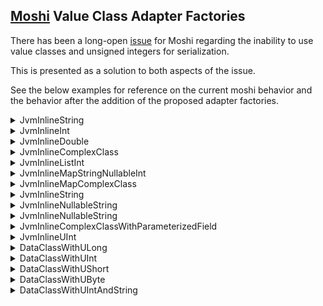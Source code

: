 ## [Moshi](github.com/square/moshi) Value Class Adapter Factories

There has been a long-open [issue](https://github.com/square/moshi/issues/1170) for Moshi regarding the inability to use value classes and unsigned integers for serialization.

This is presented as a solution to both aspects of the issue.


See the below examples for reference on the current moshi behavior and the behavior after the addition of the proposed adapter factories.

<details>

<summary>JvmInlineString</summary>

JSON Literal:

```json
"exampleValue"
```

Kotlin Object:

```
JvmInlineString(value=exampleValue)
```

Base Moshi Deserialization Result:

```
Expected BEGIN_OBJECT but was STRING at path $
```

Base Moshi Serialization Result:

```json
{
  "value": "exampleValue"
}
```

Updated Moshi Deserialization Result:

```
JvmInlineString(value=exampleValue)
```

Updated Moshi Serialization Result:

```json
"exampleValue"
```

</details>

<details>

<summary>JvmInlineInt</summary>

JSON Literal:

```json
10
```

Kotlin Object:

```
JvmInlineInt(value=10)
```

Base Moshi Deserialization Result:

```
Expected BEGIN_OBJECT but was NUMBER at path $
```

Base Moshi Serialization Result:

```json
{
  "value": 10
}
```

Updated Moshi Deserialization Result:

```
JvmInlineInt(value=10)
```

Updated Moshi Serialization Result:

```json
10
```

</details>

<details>

<summary>JvmInlineDouble</summary>

JSON Literal:

```json
0.5
```

Kotlin Object:

```
JvmInlineDouble(value=0.5)
```

Base Moshi Deserialization Result:

```
Expected BEGIN_OBJECT but was NUMBER at path $
```

Base Moshi Serialization Result:

```json
{
  "value": 0.5
}
```

Updated Moshi Deserialization Result:

```
JvmInlineDouble(value=0.5)
```

Updated Moshi Serialization Result:

```json
0.5
```

</details>

<details>

<summary>JvmInlineComplexClass</summary>

JSON Literal:

```json
{
  "stringValue": "a string",
  "intValue": 10
}
```

Kotlin Object:

```
JvmInlineComplexClass(value=ExampleNestedClass(stringValue=a string, intValue=10))
```

Base Moshi Deserialization Result:

```
Required value 'value' missing at $
```

Base Moshi Serialization Result:

```json
{
  "value": {
    "stringValue": "a string",
    "intValue": 10
  }
}
```

Updated Moshi Deserialization Result:

```
JvmInlineComplexClass(value=ExampleNestedClass(stringValue=a string, intValue=10))
```

Updated Moshi Serialization Result:

```json
{
  "stringValue": "a string",
  "intValue": 10
}
```

</details>

<details>

<summary>JvmInlineListInt</summary>

JSON Literal:

```json
[
  0,
  2,
  99
]
```

Kotlin Object:

```
JvmInlineListInt(list=[0, 2, 99])
```

Base Moshi Deserialization Result:

```
Expected BEGIN_OBJECT but was BEGIN_ARRAY at path $
```

Base Moshi Serialization Result:

```json
{
  "list": [
    0,
    2,
    99
  ]
}
```

Updated Moshi Deserialization Result:

```
JvmInlineListInt(list=[0, 2, 99])
```

Updated Moshi Serialization Result:

```json
[
  0,
  2,
  99
]
```

</details>

<details>

<summary>JvmInlineMapStringNullableInt</summary>

JSON Literal:

```json
{
  "first": 1,
  "missing": null
}
```

Kotlin Object:

```
JvmInlineMapStringNullableInt(map={first=1, missing=null})
```

Base Moshi Deserialization Result:

```
Required value 'map' missing at $
```

Base Moshi Serialization Result:

```json
{
  "map": {
    "first": 1
  }
}
```

Updated Moshi Deserialization Result:

```
JvmInlineMapStringNullableInt(map={first=1, missing=null})
```

Updated Moshi Serialization Result:

```json
{
  "first": 1
}
```

</details>

<details>

<summary>JvmInlineMapComplexClass</summary>

JSON Literal:

```json
{
  "key": {
    "stringValue": "a string",
    "intValue": 10
  }
}
```

Kotlin Object:

```
JvmInlineMapComplexClass(parameterizedValue={key=JvmInlineComplexClass(value=ExampleNestedClass(stringValue=a string, intValue=10))})
```

Base Moshi Deserialization Result:

```
Required value 'parameterizedValue' missing at $
```

Base Moshi Serialization Result:

```json
{
  "parameterizedValue": {
    "key": {
      "value": {
        "stringValue": "a string",
        "intValue": 10
      }
    }
  }
}
```

Updated Moshi Deserialization Result:

```
JvmInlineMapComplexClass(parameterizedValue={key=JvmInlineComplexClass(value=ExampleNestedClass(stringValue=a string, intValue=10))})
```

Updated Moshi Serialization Result:

```json
{
  "key": {
    "stringValue": "a string",
    "intValue": 10
  }
}
```

</details>

<details>

<summary>JvmInlineString</summary>

JSON Literal:

```json
"baseAppended"
```

Kotlin Object:

```
JvmInlineString(value=baseAppended)
```

Base Moshi Deserialization Result:

```
Expected BEGIN_OBJECT but was STRING at path $
```

Base Moshi Serialization Result:

```json
{
  "value": "baseAppended"
}
```

Updated Moshi Deserialization Result:

```
JvmInlineString(value=baseAppended)
```

Updated Moshi Serialization Result:

```json
"baseAppended"
```

</details>

<details>

<summary>JvmInlineNullableString</summary>

JSON Literal:

```json
"notNull"
```

Kotlin Object:

```
JvmInlineNullableString(value=notNull)
```

Base Moshi Deserialization Result:

```
Expected BEGIN_OBJECT but was STRING at path $
```

Base Moshi Serialization Result:

```json
{
  "value": "notNull"
}
```

Updated Moshi Deserialization Result:

```
JvmInlineNullableString(value=notNull)
```

Updated Moshi Serialization Result:

```json
"notNull"
```

</details>

<details>

<summary>JvmInlineNullableString</summary>

JSON Literal:

```json
null
```

Kotlin Object:

```
JvmInlineNullableString(value=null)
```

Base Moshi Deserialization Result:

```
null
```

Base Moshi Serialization Result:

```json
{}
```

Updated Moshi Deserialization Result:

```
JvmInlineNullableString(value=null)
```

Updated Moshi Serialization Result:

```json
null
```

</details>

<details>

<summary>JvmInlineComplexClassWithParameterizedField</summary>

JSON Literal:

```json
{
  "strings": [
    "i",
    "have",
    "strings"
  ],
  "ints": [
    5,
    10
  ]
}
```

Kotlin Object:

```
JvmInlineComplexClassWithParameterizedField(value=ExampleNestedClassWithParameterizedField(strings=[i, have, strings], ints=[5, 10]))
```

Base Moshi Deserialization Result:

```
Required value 'value' missing at $
```

Base Moshi Serialization Result:

```json
{
  "value": {
    "strings": [
      "i",
      "have",
      "strings"
    ],
    "ints": [
      5,
      10
    ]
  }
}
```

Updated Moshi Deserialization Result:

```
JvmInlineComplexClassWithParameterizedField(value=ExampleNestedClassWithParameterizedField(strings=[i, have, strings], ints=[5, 10]))
```

Updated Moshi Serialization Result:

```json
{
  "strings": [
    "i",
    "have",
    "strings"
  ],
  "ints": [
    5,
    10
  ]
}
```

</details>

<details>

<summary>JvmInlineUInt</summary>

JSON Literal:

```json
99
```

Kotlin Object:

```
JvmInlineUInt(unsignedValue=99)
```

Base Moshi Deserialization Result:

```
Platform class kotlin.UInt requires explicit JsonAdapter to be registered for class kotlin.UInt unsignedValue for class io.amichne.moshi.extension.JvmInlineUInt
```

Base Moshi Serialization Result:

```
Platform class kotlin.UInt requires explicit JsonAdapter to be registered for class kotlin.UInt unsignedValue for class io.amichne.moshi.extension.JvmInlineUInt
```

Updated Moshi Deserialization Result:

```
JvmInlineUInt(unsignedValue=99)
```

Updated Moshi Serialization Result:

```json
99
```

</details>

<details>

<summary>DataClassWithULong</summary>

JSON Literal:

```json
{
  "uLong": 9223372039002259454
}
```

Kotlin Object:

```
DataClassWithULong(uLong=9223372039002259454)
```

Base Moshi Deserialization Result:

```
Platform class kotlin.ULong requires explicit JsonAdapter to be registered for class kotlin.ULong uLong for class io.amichne.moshi.extension.DataClassWithULong
```

Base Moshi Serialization Result:

```
Platform class kotlin.ULong requires explicit JsonAdapter to be registered for class kotlin.ULong uLong for class io.amichne.moshi.extension.DataClassWithULong
```

Updated Moshi Deserialization Result:

```
DataClassWithULong(uLong=9223372039002259454)
```

Updated Moshi Serialization Result:

```json
{
  "uLong": 9223372039002259454
}
```

</details>

<details>

<summary>DataClassWithUInt</summary>

JSON Literal:

```json
{
  "uInt": 2147516414
}
```

Kotlin Object:

```
DataClassWithUInt(uInt=2147516414)
```

Base Moshi Deserialization Result:

```
Platform class kotlin.UInt requires explicit JsonAdapter to be registered for class kotlin.UInt uInt for class io.amichne.moshi.extension.DataClassWithUInt
```

Base Moshi Serialization Result:

```
Platform class kotlin.UInt requires explicit JsonAdapter to be registered for class kotlin.UInt uInt for class io.amichne.moshi.extension.DataClassWithUInt
```

Updated Moshi Deserialization Result:

```
DataClassWithUInt(uInt=2147516414)
```

Updated Moshi Serialization Result:

```json
{
  "uInt": 2147516414
}
```

</details>

<details>

<summary>DataClassWithUShort</summary>

JSON Literal:

```json
{
  "uShort": 32894
}
```

Kotlin Object:

```
DataClassWithUShort(uShort=32894)
```

Base Moshi Deserialization Result:

```
Platform class kotlin.UShort requires explicit JsonAdapter to be registered for class kotlin.UShort uShort for class io.amichne.moshi.extension.DataClassWithUShort
```

Base Moshi Serialization Result:

```
Platform class kotlin.UShort requires explicit JsonAdapter to be registered for class kotlin.UShort uShort for class io.amichne.moshi.extension.DataClassWithUShort
```

Updated Moshi Deserialization Result:

```
DataClassWithUShort(uShort=32894)
```

Updated Moshi Serialization Result:

```json
{
  "uShort": 32894
}
```

</details>

<details>

<summary>DataClassWithUByte</summary>

JSON Literal:

```json
{
  "uByte": 137
}
```

Kotlin Object:

```
DataClassWithUByte(uByte=137)
```

Base Moshi Deserialization Result:

```
Platform class kotlin.UByte requires explicit JsonAdapter to be registered for class kotlin.UByte uByte for class io.amichne.moshi.extension.DataClassWithUByte
```

Base Moshi Serialization Result:

```
Platform class kotlin.UByte requires explicit JsonAdapter to be registered for class kotlin.UByte uByte for class io.amichne.moshi.extension.DataClassWithUByte
```

Updated Moshi Deserialization Result:

```
DataClassWithUByte(uByte=137)
```

Updated Moshi Serialization Result:

```json
{
  "uByte": 137
}
```

</details>

<details>

<summary>DataClassWithUIntAndString</summary>

JSON Literal:

```json
{
  "stringValue": "foo",
  "unsignedValue": 2147516414
}
```

Kotlin Object:

```
DataClassWithUIntAndString(stringValue=foo, unsignedValue=2147516414)
```

Base Moshi Deserialization Result:

```
Platform class kotlin.UInt requires explicit JsonAdapter to be registered for class kotlin.UInt unsignedValue for class io.amichne.moshi.extension.DataClassWithUIntAndString
```

Base Moshi Serialization Result:

```
Platform class kotlin.UInt requires explicit JsonAdapter to be registered for class kotlin.UInt unsignedValue for class io.amichne.moshi.extension.DataClassWithUIntAndString
```

Updated Moshi Deserialization Result:

```
DataClassWithUIntAndString(stringValue=foo, unsignedValue=2147516414)
```

Updated Moshi Serialization Result:

```json
{
  "stringValue": "foo",
  "unsignedValue": 2147516414
}
```

</details>
